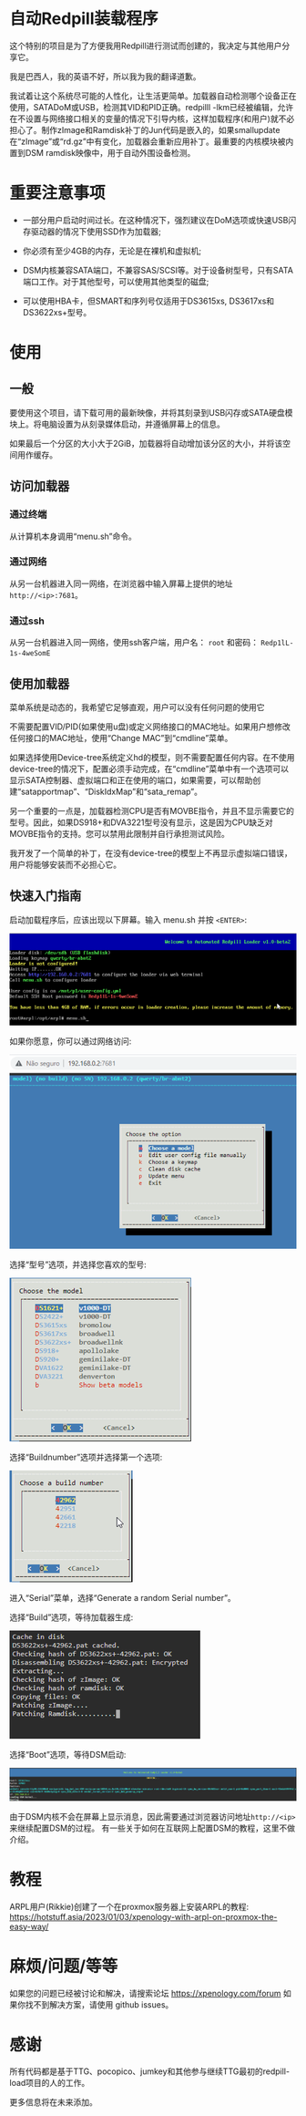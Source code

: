 # 自动Redpill装载程序

这个特别的项目是为了方便我用Redpill进行测试而创建的，我决定与其他用户分享它。

我是巴西人，我的英语不好，所以我为我的翻译道歉。

我试着让这个系统尽可能的人性化，让生活更简单。加载器自动检测哪个设备正在使用，SATADoM或USB，检测其VID和PID正确。redpilll -lkm已经被编辑，允许在不设置与网络接口相关的变量的情况下引导内核，这样加载程序(和用户)就不必担心了。制作zImage和Ramdisk补丁的Jun代码是嵌入的，如果smallupdate在“zImage”或“rd.gz”中有变化，加载器会重新应用补丁。最重要的内核模块被内置到DSM ramdisk映像中，用于自动外围设备检测。

# 重要注意事项

 - 一部分用户启动时间过长。在这种情况下，强烈建议在DoM选项或快速USB闪存驱动器的情况下使用SSD作为加载器;

 - 你必须有至少4GB的内存，无论是在裸机和虚拟机;

 - DSM内核兼容SATA端口，不兼容SAS/SCSI等。对于设备树型号，只有SATA端口工作。对于其他型号，可以使用其他类型的磁盘;

 - 可以使用HBA卡，但SMART和序列号仅适用于DS3615xs, DS3617xs和DS3622xs+型号。

# 使用

## 一般

要使用这个项目，请下载可用的最新映像，并将其刻录到USB闪存或SATA硬盘模块上。将电脑设置为从刻录媒体启动，并遵循屏幕上的信息。

如果最后一个分区的大小大于2GiB，加载器将自动增加该分区的大小，并将该空间用作缓存。

## 访问加载器

### 通过终端

从计算机本身调用“menu.sh”命令。

### 通过网络

从另一台机器进入同一网络，在浏览器中输入屏幕上提供的地址`http://<ip>:7681`。

### 通过ssh

从另一台机器进入同一网络，使用ssh客户端，用户名： `root` 和密码： `Redp1lL-1s-4weSomE`

## 使用加载器

菜单系统是动态的，我希望它足够直观，用户可以没有任何问题的使用它

不需要配置VID/PID(如果使用u盘)或定义网络接口的MAC地址。如果用户想修改任何接口的MAC地址，使用“Change MAC”到“cmdline”菜单。

如果选择使用Device-tree系统定义hd的模型，则不需要配置任何内容。在不使用device-tree的情况下，配置必须手动完成，在“cmdline”菜单中有一个选项可以显示SATA控制器、虚拟端口和正在使用的端口，如果需要，可以帮助创建“satapportmap”、“DiskIdxMap”和“sata_remap”。

另一个重要的一点是，加载器检测CPU是否有MOVBE指令，并且不显示需要它的型号。因此，如果DS918+和DVA3221型号没有显示，这是因为CPU缺乏对MOVBE指令的支持。您可以禁用此限制并自行承担测试风险。

我开发了一个简单的补丁，在没有device-tree的模型上不再显示虚拟端口错误，用户将能够安装而不必担心它。

## 快速入门指南

启动加载程序后，应该出现以下屏幕。输入 menu.sh 并按 `<ENTER>`:

![](doc/first-screen.png)

如果你愿意，你可以通过网络访问:

![](doc/ttyd.png)

选择“型号”选项，并选择您喜欢的型号:

![](doc/model.png)

选择“Buildnumber”选项并选择第一个选项:

![](doc/buildnumber.png)

进入“Serial”菜单，选择“Generate a random Serial number”。

选择“Build”选项，等待加载器生成:

![](doc/making.png)

选择“Boot”选项，等待DSM启动:

![](doc/DSM%20boot.png)

由于DSM内核不会在屏幕上显示消息，因此需要通过浏览器访问地址`http://<ip>`来继续配置DSM的过程。
有一些关于如何在互联网上配置DSM的教程，这里不做介绍。

# 教程

ARPL用户(Rikkie)创建了一个在proxmox服务器上安装ARPL的教程:
https://hotstuff.asia/2023/01/03/xpenology-with-arpl-on-proxmox-the-easy-way/

# 麻烦/问题/等等

如果您的问题已经被讨论和解决，请搜索论坛 https://xpenology.com/forum 如果你找不到解决方案，请使用 github issues。

# 感谢

所有代码都是基于TTG、pocopico、jumkey和其他参与继续TTG最初的redpill-load项目的人的工作。

更多信息将在未来添加。
